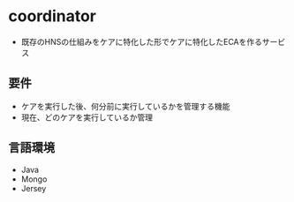 # coordinator
- 既存のHNSの仕組みをケアに特化した形でケアに特化したECAを作るサービス
## 要件
- ケアを実行した後、何分前に実行しているかを管理する機能
- 現在、どのケアを実行しているか管理

## 言語環境
- Java
- Mongo
- Jersey
